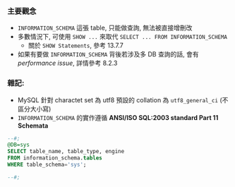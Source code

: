 ### 主要觀念

- `INFORMATION_SCHEMA` 這張 table, 只能做查詢, 無法被直接增刪改
- 多數情況下, 可使用 `SHOW ...` 來取代 `SELECT ... FROM INFORMATION_SCHEMA`
    - 關於 `SHOW Statements`, 參考 13.7.7
- 如果有要做 `INFORMATION_SCHEMA` 背後若涉及多 DB 查詢的話, 會有 *performance issue*, 詳情參考 8.2.3


### 雜記:

- MySQL 針對 charactet set 為 utf8 預設的 collation 為 `utf8_general_ci` (不區分大小寫)
- `INFORMATION_SCHEMA` 的實作遵循 **ANSI/ISO SQL:2003 standard Part 11 Schemata**


```sql
--#; 
@DB=sys
SELECT table_name, table_type, engine 
FROM information_schema.tables 
WHERE table_schema='sys';

--#;
```